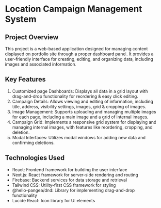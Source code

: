 # Location Campaign Management System

## Project Overview

This project is a web-based application designed for managing content displayed on portfolio site through a proper dashboard panel. It provides a user-friendly interface for creating, editing, and organizing data, including images and associated information.

## Key Features

1. Customized page Dashboards: Displays all data in a grid layout with drag-and-drop functionality for reordering & easy click editing.
2. Campaign Details: Allows viewing and editing of information, including title, address, visibility settings, images, grid & cropping of images.
3. Image Management: Supports uploading and managing multiple images for each page, including a main image and a grid of internal images.
4. Campaign Grid: Implements a responsive grid system for displaying and managing internal images, with features like reordering, cropping, and deletion.
5. Modal Interfaces: Utilizes modal windows for adding new data and confirming deletions.

## Technologies Used

- React: Frontend framework for building the user interface
- Next.js: React framework for server-side rendering and routing
- Firebase: Backend services for data storage and retrieval
- Tailwind CSS: Utility-first CSS framework for styling
- @hello-pangea/dnd: Library for implementing drag-and-drop functionality
- Lucide React: Icon library for UI elements
